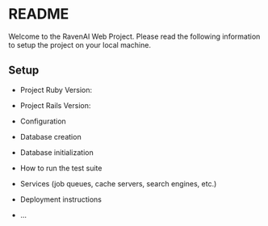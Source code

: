 # README

Welcome to the RavenAI Web Project. Please read the following information to
setup the project on your local machine.

## Setup

* Project Ruby Version: 
* Project Rails Version: 

* Configuration

* Database creation

* Database initialization

* How to run the test suite

* Services (job queues, cache servers, search engines, etc.)

* Deployment instructions

* ...
